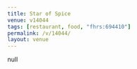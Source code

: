 ```yaml
---
title: Star of Spice
venue: v14044
tags: [restaurant, food, "fhrs:694410"]
permalink: /v/14044/
layout: venue
---
```

null